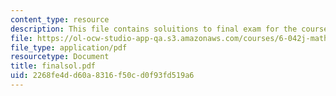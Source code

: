 ```yaml
---
content_type: resource
description: This file contains soluitions to final exam for the course.
file: https://ol-ocw-studio-app-qa.s3.amazonaws.com/courses/6-042j-mathematics-for-computer-science-fall-2005/2268fe4dd60a8316f50cd0f93fd519a6_finalsol.pdf
file_type: application/pdf
resourcetype: Document
title: finalsol.pdf
uid: 2268fe4d-d60a-8316-f50c-d0f93fd519a6
---
```

